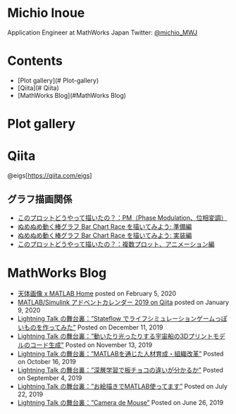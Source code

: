# Michio Inoue

Application Engineer at MathWorks Japan
Twitter: [@michio_MWJ](https://twitter.com/michio_MWJ/header_photo)

# Contents

- [Plot gallery](# Plot-gallery)
- [Qiita](# Qiita)
- [MathWorks Blog](#MathWorks Blog)

# Plot gallery


# Qiita

@eigs[https://qiita.com/eigs]

## グラフ描画関係

- [このプロットどうやって描いたの？：PM（Phase Modulation、位相変調）](https://qiita.com/eigs/items/cf3a64f7248bce76ce53)
- [ぬめぬめ動く棒グラフ Bar Chart Race を描いてみよう: 準備編](https://qiita.com/eigs/items/62fbc0b6bdc5e7094abf)
- [ぬめぬめ動く棒グラフ Bar Chart Race を描いてみよう: 実装編](https://qiita.com/eigs/items/c1675e6dc6fd497e714a)
- [このプロットどうやって描いたの？：複数プロット、アニメーション編](https://qiita.com/eigs/items/c6efb11c145e4e0e8577)

# MathWorks Blog

- [天体画像 x MATLAB Home](https://blogs.mathworks.com/japan-community/2020/02/05/astronomical-image-matlab-home) posted on February 5, 2020
- [MATLAB/Simulink アドベントカレンダー 2019 on Qiita](https://blogs.mathworks.com/japan-community/2020/01/09/matlab-simulink-advent-calendar-2019-on-qiita) posted on January 9, 2020
- [Lightning Talk の舞台裏：”Stateflow でライフシミュレーションゲームっぽいものを作ってみた”](https://blogs.mathworks.com/japan-community/2019/12/11/lightning-talk-stateflow-for-life-simulation-game/
) Posted on December 11, 2019
- [Lightning Talk の舞台裏：”動いたり光ったりする宇宙船の3Dプリントモデルのコード生成”](https://blogs.mathworks.com/japan-community/2019/11/13/lightning-talk-3dprintmodel-of-spaceship/)
Posted on November 13, 2019
- [Lightning Talk の舞台裏：”MATLABを通じた人材育成・組織改革”](https://blogs.mathworks.com/japan-community/2019/10/16/lightning-talk-matlab-craftsmanship/)
Posted on October 16, 2019
- [Lightning Talk の舞台裏：”深層学習で板チョコの違いが分かるか”](https://blogs.mathworks.com/japan-community/2019/09/04/lightning-talk-deep-learning-chocolate/)
Posted on September 4, 2019
- [Lightning Talk の舞台裏：”お絵描きでMATLAB使ってます”](https://blogs.mathworks.com/japan-community/2019/07/22/lightning-talk-omnidirectional-illustration/)
Posted on July 22, 2019
- [Lightning Talk の舞台裏：”Camera de Mouse”](https://blogs.mathworks.com/japan-community/2019/06/26/making-of-camera-de-mouse/
) Posted on June 26, 2019

